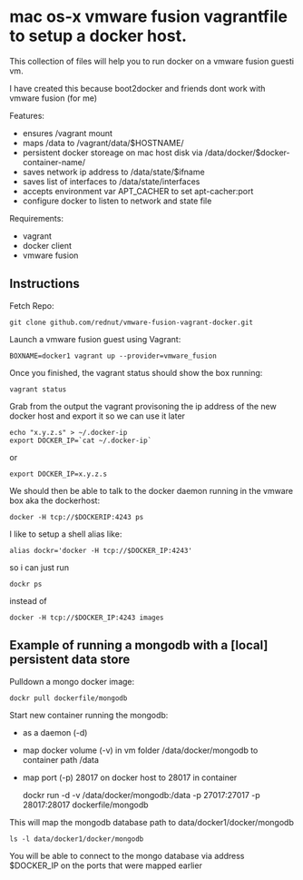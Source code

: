 # mac os-x vmware fusion vagrantfile to setup a docker host.

This collection of files will help you to run docker on a vmware fusion guesti vm. 

I have created this because boot2docker and friends dont work with vmware fusion (for me)


Features:
- ensures /vagrant mount
- maps /data to /vagrant/data/$HOSTNAME/
- persistent docker storeage on mac host disk via /data/docker/$docker-container-name/
- saves network ip address to /data/state/$ifname
- saves list of interfaces to /data/state/interfaces
- accepts environment var APT_CACHER to set apt-cacher:port
- configure docker to listen to network and state file



Requirements:
- vagrant
- docker client
- vmware fusion

## Instructions

Fetch Repo:

    git clone github.com/rednut/vmware-fusion-vagrant-docker.git

Launch a vmware fusion guest using Vagrant:

    BOXNAME=docker1 vagrant up --provider=vmware_fusion

Once you finished, the vagrant status should show the box running:

    vagrant status

Grab from the output the vagrant provisoning the ip address of the new docker host and export it so we can use it
later

    echo "x.y.z.s" > ~/.docker-ip
    export DOCKER_IP=`cat ~/.docker-ip`

or

    export DOCKER_IP=x.y.z.s

We should then be able to talk to the docker daemon running in the vmware box aka the dockerhost:

    docker -H tcp://$DOCKERIP:4243 ps

I like to setup a shell alias like:

    alias dockr='docker -H tcp://$DOCKER_IP:4243'

so i can just run 

    dockr ps

instead of

    docker -H tcp://$DOCKER_IP:4243 images




## Example of running a mongodb with a [local] persistent data store

Pulldown a mongo docker image:

    dockr pull dockerfile/mongodb

Start new container running the mongodb:
- as a daemon (-d)
- map docker volume (-v) in vm folder /data/docker/mongodb to container path /data
- map port (-p) 28017 on docker host to 28017 in container

    dockr run -d -v /data/docker/mongodb:/data -p 27017:27017 -p 28017:28017 dockerfile/mongodb

This will map the mongodb database path to data/docker1/docker/mongodb

    ls -l data/docker1/docker/mongodb

You will be able to connect to the mongo database via address $DOCKER_IP on the ports that were mapped earlier




